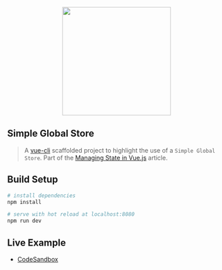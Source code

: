 <div align="center">
  <p>
    <img src="https://i.imgur.com/GzxDdLk.png" width="250"/>
  </p>
</div>

## Simple Global Store

> A [vue-cli](https://github.com/vuejs/vue-cli) scaffolded project to highlight the use of a `Simple Global Store`.
> Part of the [Managing State in Vue.js](https://medium.com/fullstackio/managing-state-in-vue-js-23a0352b1c87) article.

## Build Setup

``` bash
# install dependencies
npm install

# serve with hot reload at localhost:8080
npm run dev
```

## Live Example

* <a href="https://codesandbox.io/s/github/fullstackio/awesome-fullstack-tutorials/tree/master/vue/managing_state_01/simple-global-store?from-embed" target="_blank">CodeSandbox</a>
